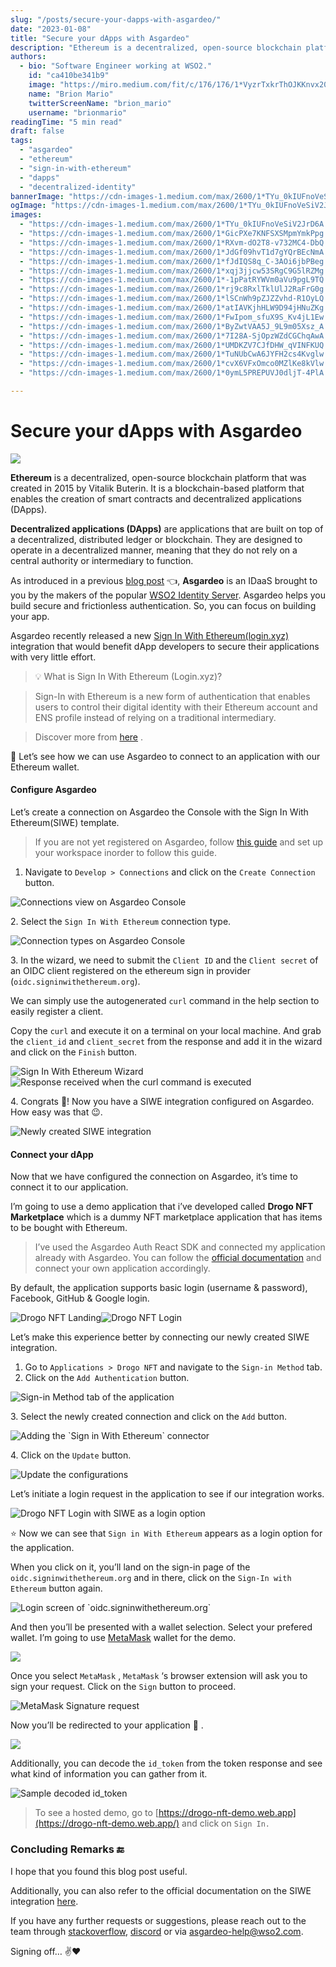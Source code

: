 ```yaml
---
slug: "/posts/secure-your-dapps-with-asgardeo/"
date: "2023-01-08"
title: "Secure your dApps with Asgardeo"
description: "Ethereum is a decentralized, open-source blockchain platform that was created in 2015 by Vitalik Buterin. It is a blockchain-based platform that enables the creation of smart contracts and…"
authors:
  - bio: "Software Engineer working at WSO2."
    id: "ca410be341b9"
    image: "https://miro.medium.com/fit/c/176/176/1*VyzrTxkrThOJKKnvx20UTg.png"
    name: "Brion Mario"
    twitterScreenName: "brion_mario"
    username: "brionmario"
readingTime: "5 min read"
draft: false
tags:
  - "asgardeo"
  - "ethereum"
  - "sign-in-with-ethereum"
  - "dapps"
  - "decentralized-identity"
bannerImage: "https://cdn-images-1.medium.com/max/2600/1*TYu_0kIUFnoVeSiV2JrD6A.png"
ogImage: "https://cdn-images-1.medium.com/max/2600/1*TYu_0kIUFnoVeSiV2JrD6A.png"
images:
  - "https://cdn-images-1.medium.com/max/2600/1*TYu_0kIUFnoVeSiV2JrD6A.png"
  - "https://cdn-images-1.medium.com/max/2600/1*GicPXe7KNFSXSMpmYmkPpg.png"
  - "https://cdn-images-1.medium.com/max/2600/1*RXvm-dO2T8-v732MC4-DbQ.png"
  - "https://cdn-images-1.medium.com/max/2600/1*JdGf09hvT1d7gYQrBEcNmA.png"
  - "https://cdn-images-1.medium.com/max/2600/1*fJdIQS8q_C-3AOi6jbPBeg.png"
  - "https://cdn-images-1.medium.com/max/2600/1*xqj3jjcw53SRgC9G5lRZMg.png"
  - "https://cdn-images-1.medium.com/max/2600/1*-1pPatRYWVm0aVu9pgL9TQ.png"
  - "https://cdn-images-1.medium.com/max/2600/1*rj9c8RxlTklUlJ2RaFrG0g.png"
  - "https://cdn-images-1.medium.com/max/2600/1*lSCnWh9pZJZZvhd-R1OyLQ.png"
  - "https://cdn-images-1.medium.com/max/2600/1*atIAVKjhHLW9D94jHNuZKg.png"
  - "https://cdn-images-1.medium.com/max/2600/1*FwIpom_sfuX9S_Kv4jL1Ew.png"
  - "https://cdn-images-1.medium.com/max/2600/1*ByZwtVAA5J_9L9m05Xsz_A.png"
  - "https://cdn-images-1.medium.com/max/2600/1*7I28A-SjOpzWZdCGChqAwA.png"
  - "https://cdn-images-1.medium.com/max/2600/1*UMDKZV7CJfDHW_qVINFKUQ.png"
  - "https://cdn-images-1.medium.com/max/2600/1*TuNUbCwA6JYFH2cs4Kvglw.png"
  - "https://cdn-images-1.medium.com/max/2600/1*cvX6VFxOmco0MZlKe8kVlw.png"
  - "https://cdn-images-1.medium.com/max/2600/1*0ymL5PREPUVJ0dljT-4PlA.png"

---
```


# Secure your dApps with Asgardeo

![](https://cdn-images-1.medium.com/max/800/1*TYu_0kIUFnoVeSiV2JrD6A.png)

**Ethereum** is a decentralized, open-source blockchain platform that was created in 2015 by Vitalik Buterin. It is a blockchain-based platform that enables the creation of smart contracts and decentralized applications (DApps).

**Decentralized applications (DApps)** are applications that are built on top of a decentralized, distributed ledger or blockchain. They are designed to operate in a decentralized manner, meaning that they do not rely on a central authority or intermediary to function.

As introduced in a previous [blog post](https://medium.com/identity-beyond-borders/asgardeo-the-next-generation-idaas-by-wso2-a089e5219ab7) 👈, **Asgardeo** is an IDaaS brought to you by the makers of the popular [WSO2 Identity Server](https://wso2.com/identity-server/). Asgardeo helps you build secure and frictionless authentication. So, you can focus on building your app.

Asgardeo recently released a new [Sign In With Ethereum(login.xyz)](https://login.xyz/) integration that would benefit dApp developers to secure their applications with very little effort.

> 💡 What is Sign In With Ethereum (Login.xyz)?

> Sign-In with Ethereum is a new form of authentication that enables users to control their digital identity with their Ethereum account and ENS profile instead of relying on a traditional intermediary.

> Discover more from [here](https://login.xyz/) .

🌟 Let’s see how we can use Asgardeo to connect to an application with our Ethereum wallet.

#### Configure Asgardeo

Let’s create a connection on Asgardeo the Console with the Sign In With Ethereum(SIWE) template.

> If you are not yet registered on Asgardeo, follow [this guide](https://wso2.com/asgardeo/docs/get-started/) and set up your workspace inorder to follow this guide.

1.  Navigate to `Develop > Connections` and click on the `Create Connection` button.

![Connections view on Asgardeo Console](https://cdn-images-1.medium.com/max/800/1*GicPXe7KNFSXSMpmYmkPpg.png)

2\. Select the `Sign In With Ethereum` connection type.

![Connection types on Asgardeo Console](https://cdn-images-1.medium.com/max/800/1*RXvm-dO2T8-v732MC4-DbQ.png)

3\. In the wizard, we need to submit the `Client ID` and the `Client secret` of an OIDC client registered on the ethereum sign in provider (`oidc.signinwithethereum.org`).

We can simply use the autogenerated `curl` command in the help section to easily register a client.

Copy the `curl` and execute it on a terminal on your local machine. And grab the `client_id` and `client_secret` from the response and add it in the wizard and click on the `Finish` button.

![Sign In With Ethereum Wizard](https://cdn-images-1.medium.com/max/800/1*JdGf09hvT1d7gYQrBEcNmA.png)![Response received when the curl command is executed](https://cdn-images-1.medium.com/max/800/1*fJdIQS8q_C-3AOi6jbPBeg.png)

4\. Congrats 🎉! Now you have a SIWE integration configured on Asgardeo. How easy was that 😉.

![Newly created SIWE integration](https://cdn-images-1.medium.com/max/800/1*xqj3jjcw53SRgC9G5lRZMg.png)

#### Connect your dApp

Now that we have configured the connection on Asgardeo, it’s time to connect it to our application.

I’m going to use a demo application that i’ve developed called **Drogo NFT Marketplace** which is a dummy NFT marketplace application that has items to be bought with Ethereum.

> I’ve used the Asgardeo Auth React SDK and connected my application already with Asgardeo. You can follow the [official documentation](https://wso2.com/asgardeo/docs/guides/applications/) and connect your own application accordingly.

By default, the application supports basic login (username & password), Facebook, GitHub & Google login.

![Drogo NFT Landing](https://cdn-images-1.medium.com/max/800/1*-1pPatRYWVm0aVu9pgL9TQ.png)![Drogo NFT Login](https://cdn-images-1.medium.com/max/800/1*rj9c8RxlTklUlJ2RaFrG0g.png)

Let’s make this experience better by connecting our newly created SIWE integration.

1.  Go to `Applications > Drogo NFT` and navigate to the `Sign-in Method` tab.
2.  Click on the `Add Authentication` button.

![Sign-in Method tab of the application](https://cdn-images-1.medium.com/max/800/1*lSCnWh9pZJZZvhd-R1OyLQ.png)

3\. Select the newly created connection and click on the `Add` button.

![Adding the \`Sign in With Ethereum\` connector](https://cdn-images-1.medium.com/max/800/1*atIAVKjhHLW9D94jHNuZKg.png)

4\. Click on the `Update` button.

![Update the configurations](https://cdn-images-1.medium.com/max/800/1*FwIpom_sfuX9S_Kv4jL1Ew.png)

Let’s initiate a login request in the application to see if our integration works.

![Drogo NFT Login with SIWE as a login option](https://cdn-images-1.medium.com/max/800/1*ByZwtVAA5J_9L9m05Xsz_A.png)

⭐️ Now we can see that `Sign in With Ethereum` appears as a login option for the application.

When you click on it, you’ll land on the sign-in page of the `oidc.signinwithethereum.org` and in there, click on the `Sign-In with Ethereum` button again.

![Login screen of \`oidc.signinwithethereum.org\`](https://cdn-images-1.medium.com/max/800/1*7I28A-SjOpzWZdCGChqAwA.png)

And then you’ll be presented with a wallet selection. Select your prefered wallet. I’m going to use <a href="https://metamask.io/download/" class="fenced-link">MetaMask</a> wallet for the demo.

![](https://cdn-images-1.medium.com/max/800/1*UMDKZV7CJfDHW_qVINFKUQ.png)

Once you select `MetaMask` , `MetaMask` ‘s browser extension will ask you to sign your request. Click on the `Sign` button to proceed.

![MetaMask Signature request](https://cdn-images-1.medium.com/max/800/1*TuNUbCwA6JYFH2cs4Kvglw.png)

Now you’ll be redirected to your application 🎉 .

![](https://cdn-images-1.medium.com/max/800/1*cvX6VFxOmco0MZlKe8kVlw.png)

Additionally, you can decode the `id_token` from the token response and see what kind of information you can gather from it.

![Sample decoded id_token](https://cdn-images-1.medium.com/max/800/1*0ymL5PREPUVJ0dljT-4PlA.png)

> To see a hosted demo, go to [https://drogo-nft-demo.web.app](https://drogo-nft-demo.web.app/) and click on `Sign In.`

### Concluding Remarks 🔚

I hope that you found this blog post useful.

Additionally, you can also refer to the official documentation on the SIWE integration [here](https://wso2.com/asgardeo/docs/guides/authentication/decentralized-login/sign-in-with-ethereum/).

If you have any further requests or suggestions, please reach out to the team through [stackoverflow](https://stackoverflow.com/questions/tagged/wso2is), [discord](https://discord.gg/wso2) or via [asgardeo-help@wso2.com](mailto:asgardeo-help@wso2.com).

Signing off… ✌️❤️
